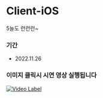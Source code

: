 # Client-iOS
5늘도 런런런~
### 기간
- 2022.11.26
### 이미지 클릭시 시연 영상 실행됩니다
[![Video Label](https://user-images.githubusercontent.com/57269348/203972774-cc4dc645-c841-41e4-9263-7551e3356a15.png)](https://www.youtube.com/shorts/OELiICw92ns)


